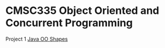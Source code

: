 # CMSC335 Object Oriented and Concurrent Programming

Project 1 [Java OO Shapes](Project1/README.md)